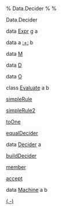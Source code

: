 % Data.Decider
% 
% 

Data.Decider

data [Expr](Data-Decider.html#t:Expr) g a

data a [:+:](Data-Decider.html#t::-43-:) b

data [M](Data-Decider.html#t:M)

data [D](Data-Decider.html#t:D)

data [O](Data-Decider.html#t:O)

class [Evaluate](Data-Decider.html#t:Evaluate) a b

[simpleRule](Data-Decider.html#v:simpleRule)

[simpleRule2](Data-Decider.html#v:simpleRule2)

[toOne](Data-Decider.html#v:toOne)

[equalDecider](Data-Decider.html#v:equalDecider)

data [Decider](Data-Decider.html#t:Decider) a

[buildDecider](Data-Decider.html#v:buildDecider)

[member](Data-Decider.html#v:member)

[accept](Data-Decider.html#v:accept)

data [Machine](Data-Decider.html#t:Machine) a b

[(.-)](Data-Decider.html#v:.-45-)
